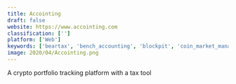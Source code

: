 ```yaml
---
title: Accointing
draft: false 
website: https://www.accointing.com
classification: ['']
platform: ['Web']
keywords: ['beartax', 'bench_accounting', 'blockpit', 'coin_market_manager', 'cosmo', 'crumbs', 'cryptoetf', 'delta_for_desktop', 'etf_and_stock_correlator', 'koinly', 'taxdrop', 'zenledger', 'darray']
image: 2020/04/Accointing.png
---
```

A crypto portfolio tracking platform with a tax tool